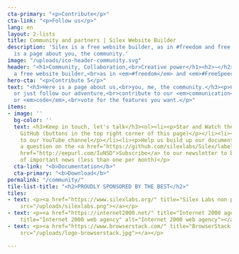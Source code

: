 ```yaml
---
cta-primary: "<p>Contribute</p>"
cta-link: "<p>Follow us</p>"
lang: en
layout: 2-lists
title: Community and partners | Silex Website Builder
description: 'Silex is a free website builder, as in #freedom and free speach. Here
  is a page about you, the community.'
image: "/uploads/ico-header-community.svg"
header: "<h1>Community, Collaboration,<br>Creative power</h1><h2>~</h2><h2>Silex is
  a free website builder,<br>as in <em>#freedom</em> and <em>#FreeSpeech.</em></h2>"
hero-cta: "<p>Contribute 5</p>"
text: "<h3>Here is a page about us,<br>you, me, the community.</h3><p>Common and participate
  or just follow our adventure,<br>contribute to our <em>communication</em> or <em>documentation</em>
  or <em>code</em>,<br>vote for the features you want.</p>"
items:
- image: ''
  bg-color: ''
  text: <h3>Keep in touch, let's talk</h3><ol><li><p>Star and Watch the project on
    GitHub (buttons in the top right corner of this page)</p></li><li><p><a href="https://www.youtube.com/user/Silexlabs">Subscribe</a>
    to our YouTube channel</p></li><li><p>Help us build up our documentation by asking
    a question on the <a href="https://github.com/silexlabs/Silex/labels/question">forum</a></p></li></ol><p><a
    href="http://eepurl.com/IuNSD">Subscribe</a> to our newsletter to be notified
    of important news (less than one per month)</p>
  cta-link: "<b>Documentation</b>"
  cta-primary: "<b>Download</b>"
permalink: "/community/"
tile-list-title: "<h2>PROUDLY SPONSORED BY THE BEST</h2>"
tiles:
- text: <p><a href="https://www.silexlabs.org/" title="Silex Labs non profit organization"><img
    src="/uploads/silexlabs.png"></a></p>
- text: <p><a href="https://internet2000.net/" title="Internet 2000 agency"><img src="/uploads/pastille_internet2000.png"
    title="Internet 2000 web agency" alt="Internet 2000 web agency"></a></p>
- text: <p><a href="https://www.browserstack.com/" title="BrowserStack partner"><img
    src="/uploads/logo-browserstack.jpg"></a></p>

---
```

